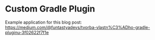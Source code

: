 # Custom Gradle Plugin
Example application for this blog post: https://medium.com/@funtastyadevs/tvorba-vlastn%C3%ADho-gradle-pluginu-3f02622f7f1e